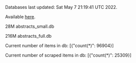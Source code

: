 Databases last updated: Sat May  7 21:19:41 UTC 2022. 

Available [here](https://github.com/cbeauhilton/ash-db/releases).


28M	abstracts_small.db

216M	abstracts_full.db

Current number of items in db:
[{"count(*)": 96904}]

Current number of scraped items in db:
[{"count(*)": 25309}]
